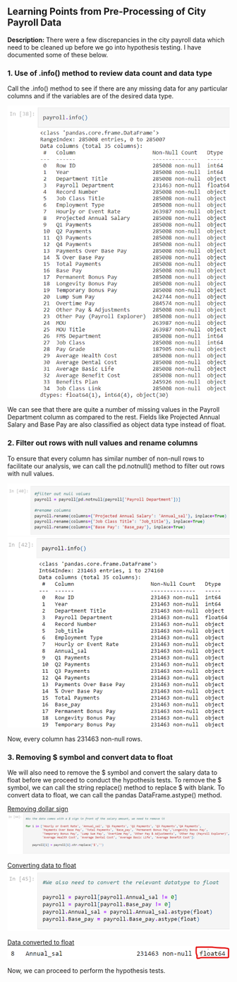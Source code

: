 ## Learning Points from Pre-Processing of City Payroll Data 

**Description:** There were a few discrepancies in the city payroll data which need to be cleaned up before we go into hypothesis testing. I have documented some of these below.

### 1. Use of .info() method to review data count and data type

Call the .info() method to see if there are any missing data for any particular columns and if the variables are of the desired data type. 

<img src="images/city payroll_city payroll info.png?raw=true"/>

We can see that there are quite a number of missing values in the Payroll Department column as compared to the rest. Fields like Projected Annual Salary and Base Pay are also classified as object data type instead of float. 

### 2. Filter out rows with null values and rename columns

To ensure that every column has similar number of non-null rows to facilitate our analysis, we can call the pd.notnull() method to filter out rows with null values.

<img src="images/city payroll_filter null.png?raw=true"/>
<img src="images/city payroll_city payroll info (after filtering null).png?raw=true"/>

Now, every column has 231463 non-null rows.

### 3. Removing $ symbol and convert data to float

We will also need to remove the $ symbol and convert the salary data to float before we proceed to conduct the hypothesis tests.
To remove the $ symbol, we can call the string replace() method to replace $ with blank.
To convert data to float, we can call the pandas DataFrame.astype() method.

<u>Removing dollar sign</u>
<img src="images/city payroll_remove dollar sign symbol.png?raw=true"/>

<u>Converting data to float</u>
<img src="images/city payroll_convert datatype to float.png?raw=true"/>

<u>Data converted to float</u>
<img src="images/city payroll_after converting datatype to float.png?raw=true"/>

Now, we can proceed to perform the hypothesis tests.
